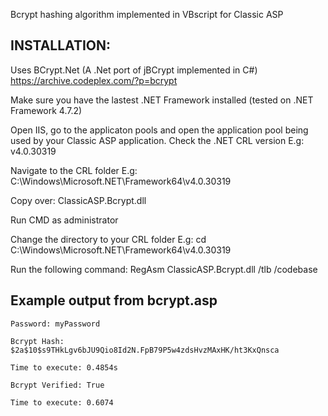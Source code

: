 Bcrypt hashing algorithm implemented in VBscript for Classic ASP

## INSTALLATION:
Uses BCrypt.Net (A .Net port of jBCrypt implemented in C#)
https://archive.codeplex.com/?p=bcrypt

Make sure you have the lastest .NET Framework installed (tested on .NET Framework 4.7.2)
	
Open IIS, go to the applicaton pools and open the application pool being used by your 
Classic ASP application. Check the .NET CRL version
E.g: v4.0.30319
	
Navigate to the CRL folder
E.g: C:\Windows\Microsoft.NET\Framework64\v4.0.30319
	
Copy over: ClassicASP.Bcrypt.dll
	
Run CMD as administrator

Change the directory to your CRL folder
E.g: cd C:\Windows\Microsoft.NET\Framework64\v4.0.30319
	
Run the following command: RegAsm ClassicASP.Bcrypt.dll /tlb /codebase

## Example output from bcrypt.asp

	Password: myPassword
	
	Bcrypt Hash: $2a$10$s9THkLgv6bJU9Qio8Id2N.FpB79P5w4zdsHvzMAxHK/ht3KxQnsca

	Time to execute: 0.4854s

	Bcrypt Verified: True

	Time to execute: 0.6074
